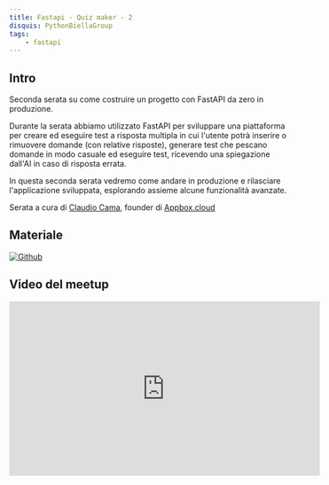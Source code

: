 ```yaml
---
title: Fastapi - Quiz maker - 2
disquis: PythonBiellaGroup
tags:
    - fastapi
---
```


## Intro

Seconda serata su come costruire un progetto con FastAPI da zero in produzione.

Durante la serata abbiamo utilizzato FastAPI per sviluppare una piattaforma per creare ed eseguire test a risposta multipla in cui l'utente potrà inserire o rimuovere domande (con relative risposte), generare test che pescano domande in modo casuale ed eseguire test, ricevendo una spiegazione dall'AI in caso di risposta errata.

In questa seconda serata vedremo come andare in produzione e rilasciare l'applicazione sviluppata, esplorando assieme alcune funzionalità avanzate.

Serata a cura di [Claudio Cama](https://www.linkedin.com/in/claudio-cama/), founder di [Appbox.cloud](https://appbox.cloud/)

## Materiale

[![Github](https://img.shields.io/badge/GitHub-181717.svg?style=for-the-badge&logo=GitHub&logoColor=white)](https://github.com/claudiocama/Quiz-Maker)

## Video del meetup

<iframe width="560" height="315" src="https://www.youtube.com/embed/QwZboVaB3G0?si=kWoWGPG-Yif1pzvj" title="YouTube video player" frameborder="0" allow="accelerometer; autoplay; clipboard-write; encrypted-media; gyroscope; picture-in-picture; web-share" referrerpolicy="strict-origin-when-cross-origin" allowfullscreen></iframe>